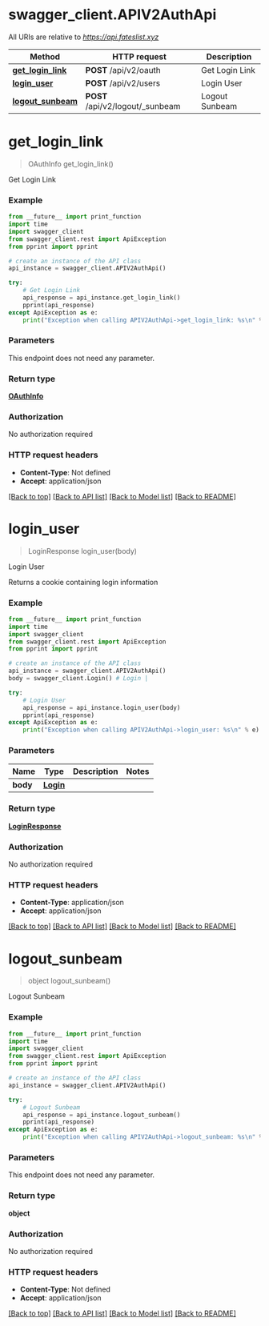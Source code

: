 # swagger_client.APIV2AuthApi

All URIs are relative to *https://api.fateslist.xyz*

Method | HTTP request | Description
------------- | ------------- | -------------
[**get_login_link**](APIV2AuthApi.md#get_login_link) | **POST** /api/v2/oauth | Get Login Link
[**login_user**](APIV2AuthApi.md#login_user) | **POST** /api/v2/users | Login User
[**logout_sunbeam**](APIV2AuthApi.md#logout_sunbeam) | **POST** /api/v2/logout/_sunbeam | Logout Sunbeam

# **get_login_link**
> OAuthInfo get_login_link()

Get Login Link

### Example
```python
from __future__ import print_function
import time
import swagger_client
from swagger_client.rest import ApiException
from pprint import pprint

# create an instance of the API class
api_instance = swagger_client.APIV2AuthApi()

try:
    # Get Login Link
    api_response = api_instance.get_login_link()
    pprint(api_response)
except ApiException as e:
    print("Exception when calling APIV2AuthApi->get_login_link: %s\n" % e)
```

### Parameters
This endpoint does not need any parameter.

### Return type

[**OAuthInfo**](OAuthInfo.md)

### Authorization

No authorization required

### HTTP request headers

 - **Content-Type**: Not defined
 - **Accept**: application/json

[[Back to top]](#) [[Back to API list]](../README.md#documentation-for-api-endpoints) [[Back to Model list]](../README.md#documentation-for-models) [[Back to README]](../README.md)

# **login_user**
> LoginResponse login_user(body)

Login User

Returns a cookie containing login information

### Example
```python
from __future__ import print_function
import time
import swagger_client
from swagger_client.rest import ApiException
from pprint import pprint

# create an instance of the API class
api_instance = swagger_client.APIV2AuthApi()
body = swagger_client.Login() # Login | 

try:
    # Login User
    api_response = api_instance.login_user(body)
    pprint(api_response)
except ApiException as e:
    print("Exception when calling APIV2AuthApi->login_user: %s\n" % e)
```

### Parameters

Name | Type | Description  | Notes
------------- | ------------- | ------------- | -------------
 **body** | [**Login**](Login.md)|  | 

### Return type

[**LoginResponse**](LoginResponse.md)

### Authorization

No authorization required

### HTTP request headers

 - **Content-Type**: application/json
 - **Accept**: application/json

[[Back to top]](#) [[Back to API list]](../README.md#documentation-for-api-endpoints) [[Back to Model list]](../README.md#documentation-for-models) [[Back to README]](../README.md)

# **logout_sunbeam**
> object logout_sunbeam()

Logout Sunbeam

### Example
```python
from __future__ import print_function
import time
import swagger_client
from swagger_client.rest import ApiException
from pprint import pprint

# create an instance of the API class
api_instance = swagger_client.APIV2AuthApi()

try:
    # Logout Sunbeam
    api_response = api_instance.logout_sunbeam()
    pprint(api_response)
except ApiException as e:
    print("Exception when calling APIV2AuthApi->logout_sunbeam: %s\n" % e)
```

### Parameters
This endpoint does not need any parameter.

### Return type

**object**

### Authorization

No authorization required

### HTTP request headers

 - **Content-Type**: Not defined
 - **Accept**: application/json

[[Back to top]](#) [[Back to API list]](../README.md#documentation-for-api-endpoints) [[Back to Model list]](../README.md#documentation-for-models) [[Back to README]](../README.md)

